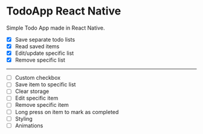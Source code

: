 # TodoApp React Native
Simple Todo App made in React Native.

- [x] Save separate todo lists
- [x] Read saved items
- [x] Edit/update specific list
- [x] Remove specific list

-----------------------------------------

- [ ] Custom checkbox
- [ ] Save item to specific list
- [ ] Clear storage
- [ ] Edit specific item
- [ ] Remove specific item
- [ ] Long press on item to mark as completed
- [ ] Styling
- [ ] Animations